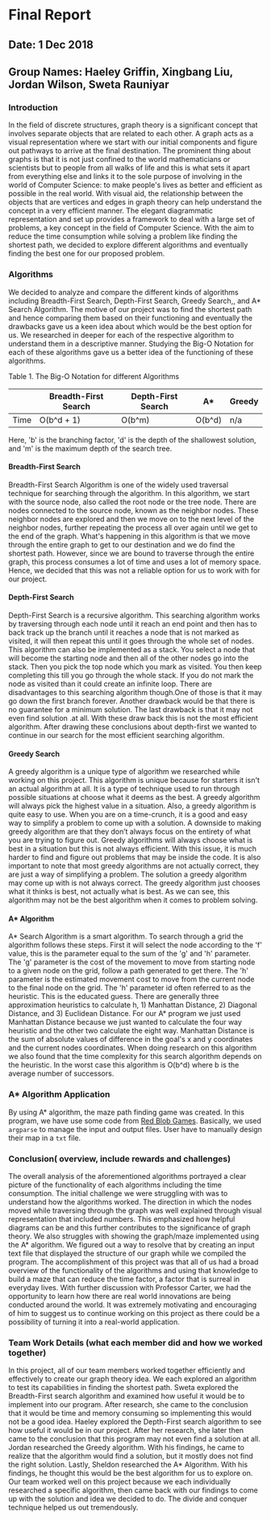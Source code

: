 # Final Report

## Date: 1 Dec 2018
## Group Names: Haeley Griffin, Xingbang Liu, Jordan Wilson, Sweta Rauniyar

### Introduction
In the field of discrete structures, graph theory is a significant concept that involves separate objects that are related to each other. A graph acts as a visual representation where we start with our initial components and figure out pathways to arrive at the final destination. The prominent thing about graphs is that it is not just confined to the world mathematicians or scientists but to people from all walks of life and this is what sets it apart from everything else and links it to the sole purpose of involving in the world of Computer Science: to make people's lives as better and efficient as possible in the real world. With visual aid, the relationship between the objects that are vertices and edges in graph theory can help understand the concept in a very efficient manner. The elegant diagrammatic representation and set up provides a framework to deal with a large set of problems, a key concept in the field of Computer Science. With the aim to reduce the time consumption while solving a problem like finding the shortest path, we decided to explore different algorithms and eventually finding the best one for our proposed problem.



### Algorithms
We decided to analyze and compare the different kinds of algorithms including Breadth-First Search, Depth-First Search, Greedy Search,, and A* Search Algorithm. The motive of our project was to find the shortest path and hence comparing them based on their functioning and eventually the drawbacks gave us a keen idea about which would be the best option for us. We researched in deeper for each of the respective algorithm to understand them in a descriptive manner. Studying the Big-O Notation for each of these algorithms gave us a better idea of the functioning of these algorithms.

Table 1. The Big-O Notation for different Algorithms

|      | Breadth-First Search | Depth-First Search | A*     |Greedy|
|------|----------------------|--------------------|--------|------|
| Time | O(b^d + 1)           | O(b^m)             | O(b^d) | n/a  |


Here, 'b' is the branching factor, 'd' is the depth of the shallowest solution, and 'm' is the maximum depth of the search tree.

#### Breadth-First Search
Breadth-First Search Algorithm is one of the widely used traversal technique for searching through the algorithm. In this algorithm, we start with the source node, also called the root node or the tree node. There are nodes connected to the source node, known as the neighbor nodes. These neighbor nodes are explored and then we move on to the next level of the neighbor nodes, further repeating the process all over again until we get to the end of the graph. What's happening in this algorithm is that we move through the entire graph to get to our destination and we do find the shortest path. However, since we are bound to traverse through the entire graph, this process consumes a lot of time and uses a lot of memory space. Hence, we decided that this was not a reliable option for us to work with for our project.

#### Depth-First Search
Depth-First Search is a recursive algorithm. This searching algorithm works by traversing through each node until it reach an end point and then has to back track up the branch until it reaches a node that is not marked as visited, it will then repeat this until it goes through the whole set of nodes. This algorithm can also be implemented as a stack. You select a node that will become the starting node and then all of the other nodes go into the stack. Then you pick the top node which you mark as visited. You then keep completing this till you go through the whole stack. If you do not mark the node as visited than it could create an infinite loop. There are disadvantages to this searching algorithm though.One of those is that it may go down the first branch forever. Another drawback would be that there is no guarantee for a minimum solution. The last drawback is that it may not even find solution .at all. With these draw back this is not the most efficient algorithm.  After drawing these conclusions about depth-first we wanted to continue in our search for the most efficient searching algorithm.

#### Greedy Search
A greedy algorithm is a unique type of algorithm we researched while working on this project. This algorithm is unique because for starters it isn't an actual algorithm at all. It is a type of technique used to run through possible situations at choose what it deems as the best. A greedy algorithm will always pick the highest value in a situation. Also, a greedy algorithm is quite easy to use. When you are on a time-crunch, it is a good and easy way to simplify a problem to come up with a solution. A downside to making greedy algorithm are that they don’t always focus on the entirety of what you are trying to figure out. Greedy algorithms will always choose what is best in a situation but this is not always efficient. With this issue, it is much harder to find and figure out problems that may be inside the code. It is also important to note that most greedy algorithms are not actually correct, they are just a way of simplifying a problem. The solution a greedy algorithm may come up with is not always correct. The greedy algorithm just chooses what it thinks is best, not actually what is best. As we can see, this algorithm may not be the best algorithm when it comes to problem solving.

#### A* Algorithm
A* Search Algorithm is a smart algorithm. To search through a grid the algorithm follows these steps. First it will select the node according to the 'f' value, this is the parameter equal to the sum of the 'g' and 'h' parameter. The 'g' parameter is the cost of the movement to move from starting node to a given node on the grid, follow a path generated to get there. The 'h' parameter is the estimated movement cost to move from the current node to the final node on the grid. The 'h' parameter id often referred to as the heuristic. This is the educated guess. There are generally three approximation heuristics to calculate h, 1) Manhattan Distance, 2) Diagonal Distance, and 3) Euclidean Distance. For our A* program we just used Manhattan Distance because we just wanted to calculate the four way heuristic and the other two calculate the eight way. Manhattan Distance is the sum of absolute values of difference in the goal's x and y coordinates and the current nodes coordinates. When doing research on this algorithm we also found that the time complexity for this search algorithm depends on the heuristic. In the worst case this algorithm is O(b^d) where b is the average number of successors.

### A* Algorithm Application
By using A* algorithm, the maze path finding game was created. In this program, we have use some code from [Red Blob Games](https://www.redblobgames.com/pathfinding/a-star/implementation.html). Basically, we used ```argparse``` to manage the input and output files. User have to manually design their map in a ```txt``` file. 

### Conclusion( overview, include rewards and challenges)
The overall analysis of the aforementioned algorithms portrayed a clear picture of the functionality of each algorithms including the time consumption. The initial challenge we were struggling with was to understand how the algorithms worked. The direction in which the nodes moved while traversing through the graph was well explained through visual representation that included numbers. This emphasized how helpful diagrams can be and this further contributes to the significance of graph theory. We also struggles with showing the graph/maze implemented using the A* algorithm. We figured out a way to resolve that by creating an input text file that displayed the structure of our graph while we compiled the program. The accomplishment of this project was that all of us had a broad overview of the functionality of the algorithms and using that knowledge to build a maze that can reduce the time factor, a factor that is surreal in everyday lives. With further discussion with Professor Carter, we had the opportunity to learn how there are real world innovations are being conducted around the world. It was extremely motivating and encouraging of him to suggest us to continue working on this project as there could be a possibility of turning it into a real-world application.


### Team Work Details (what each member did and how we worked together)
In this project, all of our team members worked together efficiently and effectively to create our graph theory idea. We each explored an algorithm to test its capabilities in finding the shortest path. Sweta explored the Breadth-First search algorithm and examined how useful it would be to implement into our program. After research, she came to the conclusion that it would be time and memory consuming so implementing this would not be a good idea. Haeley explored the Depth-First search algorithm to see how useful it would be in our project. After her research, she later then came to the conclusion that this program may not even find a solution at all. Jordan researched the Greedy algorithm. With his findings, he came to realize that the algorithm would find a solution, but it mostly does not find the right solution. Lastly, Sheldon researched the A* Algorithm. With his findings, he thought this would be the best algorithm for us to explore on. Our team worked well on this project because we each individually researched a specific algorithm, then came back with our findings to come up with the solution and idea we decided to do. The divide and conquer technique helped us out tremendously.
